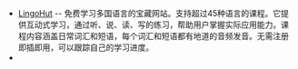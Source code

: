 - [LingoHut](https://lingohut.com) -- 免费学习多国语言的宝藏网站。支持超过45种语言的课程。它提供互动式学习，通过听、说、读、写的练习，帮助用户掌握实际应用能力。课程内容涵盖日常词汇和短语，每个词汇和短语都有地道的音频发音。无需注册即插即用，可以跟踪自己的学习进度。
-